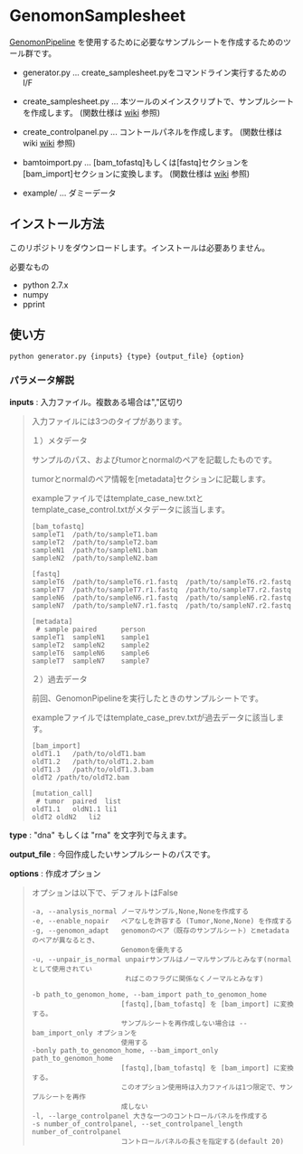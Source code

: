 # GenomonSamplesheet

[GenomonPipeline](https://github.com/Genomon-Project/GenomonPipeline) を使用するために必要なサンプルシートを作成するためのツール群です。

 - generator.py ... create_samplesheet.pyをコマンドライン実行するためのI/F

 - create_samplesheet.py ... 本ツールのメインスクリプトで、サンプルシートを作成します。
                              (関数仕様は [wiki](https://github.com/aokad/GenomonSamplesheet/wiki/create_samplesheet.py) 参照)
 - create_controlpanel.py ... コントールパネルを作成します。
                              (関数仕様は wiki [wiki](https://github.com/aokad/GenomonSamplesheet/wiki/create_controlpanel.py) 参照)
 - bamtoimport.py ... [bam_tofastq]もしくは[fastq]セクションを[bam_import]セクションに変換します。
                              (関数仕様は [wiki](https://github.com/aokad/GenomonSamplesheet/wiki/bamtoimport.py) 参照)

 - example/ ... ダミーデータ

## インストール方法

このリポジトリをダウンロードします。インストールは必要ありません。

必要なもの

 - python 2.7.x
 - numpy
 - pprint

## 使い方

```
python generator.py {inputs} {type} {output_file} {option}
```

### パラメータ解説

**inputs** : 入力ファイル。複数ある場合は","区切り

> 入力ファイルには3つのタイプがあります。
> 
> １）メタデータ
> 
> サンプルのパス、およびtumorとnormalのペアを記載したものです。
> 
> tumorとnormalのペア情報を[metadata]セクションに記載します。
> 
> exampleファイルではtemplate_case_new.txtとtemplate_case_control.txtがメタデータに該当します。
> 
> ```
> [bam_tofastq]
> sampleT1	/path/to/sampleT1.bam
> sampleT2	/path/to/sampleT2.bam
> sampleN1	/path/to/sampleN1.bam
> sampleN2	/path/to/sampleN2.bam
> 
> [fastq]
> sampleT6	/path/to/sampleT6.r1.fastq	/path/to/sampleT6.r2.fastq
> sampleT7	/path/to/sampleT7.r1.fastq	/path/to/sampleT7.r2.fastq
> sampleN6	/path/to/sampleN6.r1.fastq	/path/to/sampleN6.r2.fastq
> sampleN7	/path/to/sampleN7.r1.fastq	/path/to/sampleN7.r2.fastq
> 
> [metadata]
>  # sample	paired		person	
> sampleT1	sampleN1	sample1	
> sampleT2	sampleN2	sample2	
> sampleT6	sampleN6	sample6
> sampleT7	sampleN7	sample7
> ```
> 
> ２）過去データ
> 
> 前回、GenomonPipelineを実行したときのサンプルシートです。
> 
> exampleファイルではtemplate_case_prev.txtが過去データに該当します。
> 
> ```
> [bam_import]
> oldT1.1	/path/to/oldT1.bam
> oldT1.2	/path/to/oldT1.2.bam
> oldT1.3	/path/to/oldT1.3.bam
> oldT2	/path/to/oldT2.bam
> 
> [mutation_call]
>  # tumor	paired	list
> oldT1.1	oldN1.1	li1
> oldT2	oldN2	li2
> ```

**type** : "dna" もしくは "rna" を文字列で与えます。

**output_file** : 今回作成したいサンプルシートのパスです。

**options** : 作成オプション
> 
> オプションは以下で、デフォルトはFalse
> 
> ```
> -a, --analysis_normal ノーマルサンプル,None,Noneを作成する
> -e, --enable_nopair   ペアなしを許容する (Tumor,None,None) を作成する
> -g, --genomon_adapt   genomonのペア（既存のサンプルシート）とmetadataのペアが異なるとき、
>                       Genomonを優先する
> -u, --unpair_is_normal unpairサンプルはノーマルサンプルとみなす(normalとして使用されてい
>                        ればこのフラグに関係なくノーマルとみなす)
> 
> -b path_to_genomon_home, --bam_import path_to_genomon_home 
>                       [fastq],[bam_tofastq] を [bam_import] に変換する。
>                       サンプルシートを再作成しない場合は --bam_import_only オプションを
>                       使用する
> -bonly path_to_genomon_home, --bam_import_only path_to_genomon_home
>                       [fastq],[bam_tofastq] を [bam_import] に変換する。
>                       このオプション使用時は入力ファイルは1つ限定で、サンプルシートを再作
>                       成しない
> -l, --large_controlpanel 大きな一つのコントロールパネルを作成する
> -s number_of_controlpanel, --set_controlpanel_length number_of_controlpanel
>                       コントロールパネルの長さを指定する(default 20)
> ```
